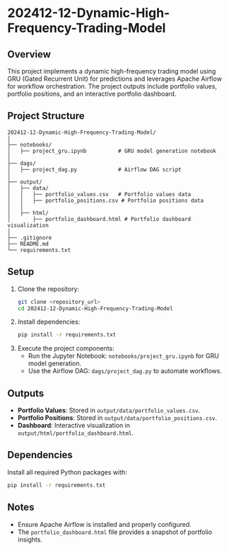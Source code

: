 # 202412-12-Dynamic-High-Frequency-Trading-Model

## Overview
This project implements a dynamic high-frequency trading model using GRU (Gated Recurrent Unit) for predictions and leverages Apache Airflow for workflow orchestration. The project outputs include portfolio values, portfolio positions, and an interactive portfolio dashboard.

## Project Structure
```
202412-12-Dynamic-High-Frequency-Trading-Model/
│
├── notebooks/                     
│   ├── project_gru.ipynb          # GRU model generation notebook
│
├── dags/                          
│   ├── project_dag.py             # Airflow DAG script
│
├── output/                        
│   ├── data/                      
│   │   ├── portfolio_values.csv   # Portfolio values data
│   │   ├── portfolio_positions.csv # Portfolio positions data
│   │
│   ├── html/                      
│       ├── portfolio_dashboard.html # Portfolio dashboard visualization
│
├── .gitignore                     
├── README.md                      
└── requirements.txt               
```

## Setup
1. Clone the repository:
   ```bash
   git clone <repository_url>
   cd 202412-12-Dynamic-High-Frequency-Trading-Model
   ```
2. Install dependencies:
   ```bash
   pip install -r requirements.txt
   ```
3. Execute the project components:
   - Run the Jupyter Notebook: `notebooks/project_gru.ipynb` for GRU model generation.
   - Use the Airflow DAG: `dags/project_dag.py` to automate workflows.

## Outputs
- **Portfolio Values**: Stored in `output/data/portfolio_values.csv`.
- **Portfolio Positions**: Stored in `output/data/portfolio_positions.csv`.
- **Dashboard**: Interactive visualization in `output/html/portfolio_dashboard.html`.

## Dependencies
Install all required Python packages with:
```bash
pip install -r requirements.txt
```

## Notes
- Ensure Apache Airflow is installed and properly configured.
- The `portfolio_dashboard.html` file provides a snapshot of portfolio insights.

